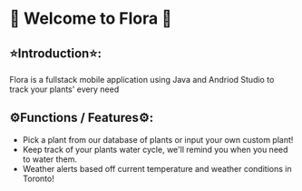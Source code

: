 # 🌱 Welcome to Flora 🌱


## ⭐Introduction⭐:

Flora is a fullstack mobile application using Java and Andriod Studio to track your plants' every need

## ⚙️Functions / Features⚙️:
- Pick a plant from our database of plants or input your own custom plant!
- Keep track of your plants water cycle, we'll remind you when you need to water them.
- Weather alerts based off current temperature and weather conditions in Toronto!
